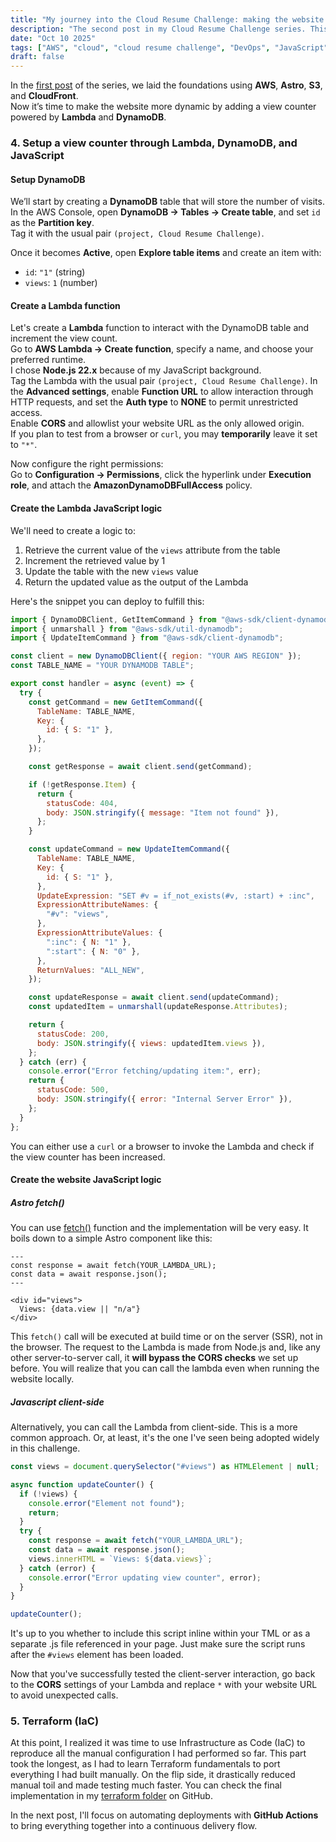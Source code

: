 ```yaml
---
title: "My journey into the Cloud Resume Challenge: making the website dynamic"
description: "The second post in my Cloud Resume Challenge series. This time, adding a dynamic view counter using AWS Lambda, DynamoDB, JavaScript, and Terraform."
date: "Oct 10 2025"
tags: ["AWS", "cloud", "cloud resume challenge", "DevOps", "JavaScript"]
draft: false
---
```


In the [first post](/blog/cloud-resume-challenge-aws-foundation) of the series, we laid the foundations using **AWS**, **Astro**, **S3**, and **CloudFront**.  
Now it’s time to make the website more dynamic by adding a view counter powered by **Lambda** and **DynamoDB**.

### 4. Setup a view counter through Lambda, DynamoDB, and JavaScript

#### Setup DynamoDB

We’ll start by creating a **DynamoDB** table that will store the number of visits.  
In the AWS Console, open **DynamoDB → Tables → Create table**, and set `id` as the **Partition key**.  
Tag it with the usual pair `(project, Cloud Resume Challenge)`.

Once it becomes **Active**, open **Explore table items** and create an item with:

- `id`: `"1"` (string)
- `views`: `1` (number)

#### Create a Lambda function

Let's create a **Lambda** function to interact with the DynamoDB table and increment the view count.  
Go to **AWS Lambda → Create function**, specify a name, and choose your preferred runtime.  
I chose **Node.js 22.x** because of my JavaScript background.  
Tag the Lambda with the usual pair `(project, Cloud Resume Challenge)`.
In the **Advanced settings**, enable **Function URL** to allow interaction through HTTP requests, and set the **Auth type** to **NONE** to permit unrestricted access.  
Enable **CORS** and allowlist your website URL as the only allowed origin.  
If you plan to test from a browser or `curl`, you may **temporarily** leave it set to `"*"`.

Now configure the right permissions:  
Go to **Configuration → Permissions**, click the hyperlink under **Execution role**, and attach the **AmazonDynamoDBFullAccess** policy.

#### Create the Lambda JavaScript logic

We'll need to create a logic to:

1. Retrieve the current value of the `views` attribute from the table
2. Increment the retrieved value by 1
3. Update the table with the new `views` value
4. Return the updated value as the output of the Lambda

Here's the snippet you can deploy to fulfill this:

```js
import { DynamoDBClient, GetItemCommand } from "@aws-sdk/client-dynamodb";
import { unmarshall } from "@aws-sdk/util-dynamodb";
import { UpdateItemCommand } from "@aws-sdk/client-dynamodb";

const client = new DynamoDBClient({ region: "YOUR AWS REGION" });
const TABLE_NAME = "YOUR DYNAMODB TABLE";

export const handler = async (event) => {
  try {
    const getCommand = new GetItemCommand({
      TableName: TABLE_NAME,
      Key: {
        id: { S: "1" },
      },
    });

    const getResponse = await client.send(getCommand);

    if (!getResponse.Item) {
      return {
        statusCode: 404,
        body: JSON.stringify({ message: "Item not found" }),
      };
    }

    const updateCommand = new UpdateItemCommand({
      TableName: TABLE_NAME,
      Key: {
        id: { S: "1" },
      },
      UpdateExpression: "SET #v = if_not_exists(#v, :start) + :inc",
      ExpressionAttributeNames: {
        "#v": "views",
      },
      ExpressionAttributeValues: {
        ":inc": { N: "1" },
        ":start": { N: "0" },
      },
      ReturnValues: "ALL_NEW",
    });

    const updateResponse = await client.send(updateCommand);
    const updatedItem = unmarshall(updateResponse.Attributes);

    return {
      statusCode: 200,
      body: JSON.stringify({ views: updatedItem.views }),
    };
  } catch (err) {
    console.error("Error fetching/updating item:", err);
    return {
      statusCode: 500,
      body: JSON.stringify({ error: "Internal Server Error" }),
    };
  }
};
```

You can either use a `curl` or a browser to invoke the Lambda and check if
the view counter has been increased.

#### Create the website JavaScript logic

##### Astro fetch()

You can use <a href="https://docs.astro.build/en/guides/data-fetching/#fetch-in-astro" target="_blank">fetch()</a> function and the implementation will be very easy. It boils down to a simple Astro component like this:

```Astro
---
const response = await fetch(YOUR_LAMBDA_URL);
const data = await response.json();
---

<div id="views">
  Views: {data.view || "n/a"}
</div>
```

This `fetch()` call will be executed at build time or on the server (SSR), not in the browser.
The request to the Lambda is made from Node.js and, like any other server-to-server call, it **will bypass the CORS checks** we set up before.
You will realize that you can call the lambda even when running the website locally.

##### Javascript client-side

Alternatively, you can call the Lambda from client-side. This is a more common approach. Or, at least, it's the one I've seen being adopted widely in this challenge.

```js
const views = document.querySelector("#views") as HTMLElement | null;

async function updateCounter() {
  if (!views) {
    console.error("Element not found");
    return;
  }
  try {
    const response = await fetch("YOUR_LAMBDA_URL");
    const data = await response.json();
    views.innerHTML = `Views: ${data.views}`;
  } catch (error) {
    console.error("Error updating view counter", error);
  }
}

updateCounter();
```

It's up to you whether to include this script inline within your TML or as a separate .js file referenced in your page.
Just make sure the script runs after the `#views` element has been loaded.

Now that you've successfully tested the client-server interaction, go back to the **CORS** settings of your Lambda and replace `*` with your website URL to avoid unexpected calls.

### 5. Terraform (IaC)

At this point, I realized it was time to use Infrastructure as Code (IaC) to reproduce all the manual configuration I had performed so far.
This part took the longest, as I had to learn Terraform fundamentals to port everything I had built manually.
On the flip side, it drastically reduced manual toil and made testing much faster.
You can check the final implementation in my <a href="https://github.com/giorgiodg/aws-cloud-resume-challenge/tree/main/terraform" target="_blank">terraform folder</a> on GitHub.

In the next post, I'll focus on automating deployments with **GitHub Actions** to bring everything together into a continuous delivery flow.
